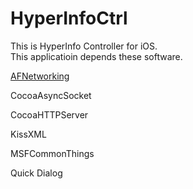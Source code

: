 HyperInfoCtrl
=============
This is HyperInfo Controller for iOS.  
This applicatioin depends these software.
 
 [AFNetworking](https://github.com/AFNetworking/AFNetworking.git)
 
 CocoaAsyncSocket
 
 CocoaHTTPServer
 
 KissXML
 
 MSFCommonThings
 
 Quick Dialog
